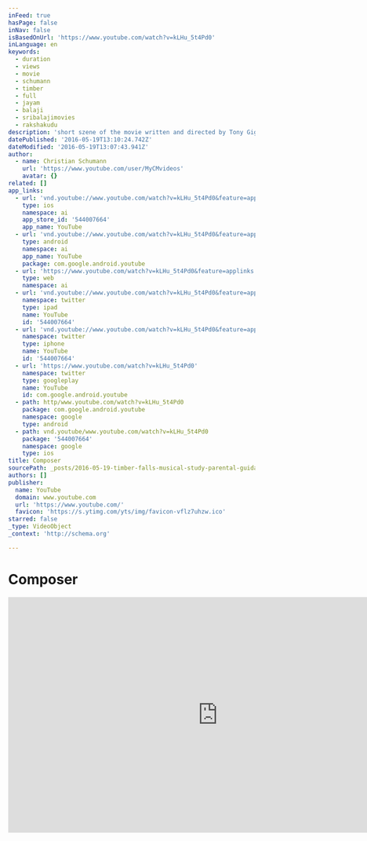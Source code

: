 ```yaml
---
inFeed: true
hasPage: false
inNav: false
isBasedOnUrl: 'https://www.youtube.com/watch?v=kLHu_5t4Pd0'
inLanguage: en
keywords:
  - duration
  - views
  - movie
  - schumann
  - timber
  - full
  - jayam
  - balaji
  - sribalajimovies
  - rakshakudu
description: 'short szene of the movie written and directed by Tony Giglio with my own musical concept as a study. I do not own the rights for this movie!'
datePublished: '2016-05-19T13:10:24.742Z'
dateModified: '2016-05-19T13:07:43.941Z'
author:
  - name: Christian Schumann
    url: 'https://www.youtube.com/user/MyCMvideos'
    avatar: {}
related: []
app_links:
  - url: 'vnd.youtube://www.youtube.com/watch?v=kLHu_5t4Pd0&feature=applinks'
    type: ios
    namespace: ai
    app_store_id: '544007664'
    app_name: YouTube
  - url: 'vnd.youtube://www.youtube.com/watch?v=kLHu_5t4Pd0&feature=applinks'
    type: android
    namespace: ai
    app_name: YouTube
    package: com.google.android.youtube
  - url: 'https://www.youtube.com/watch?v=kLHu_5t4Pd0&feature=applinks'
    type: web
    namespace: ai
  - url: 'vnd.youtube://www.youtube.com/watch?v=kLHu_5t4Pd0&feature=applinks'
    namespace: twitter
    type: ipad
    name: YouTube
    id: '544007664'
  - url: 'vnd.youtube://www.youtube.com/watch?v=kLHu_5t4Pd0&feature=applinks'
    namespace: twitter
    type: iphone
    name: YouTube
    id: '544007664'
  - url: 'https://www.youtube.com/watch?v=kLHu_5t4Pd0'
    namespace: twitter
    type: googleplay
    name: YouTube
    id: com.google.android.youtube
  - path: http/www.youtube.com/watch?v=kLHu_5t4Pd0
    package: com.google.android.youtube
    namespace: google
    type: android
  - path: vnd.youtube/www.youtube.com/watch?v=kLHu_5t4Pd0
    package: '544007664'
    namespace: google
    type: ios
title: Composer
sourcePath: _posts/2016-05-19-timber-falls-musical-study-parental-guidance-strongly-ad.md
authors: []
publisher:
  name: YouTube
  domain: www.youtube.com
  url: 'https://www.youtube.com/'
  favicon: 'https://s.ytimg.com/yts/img/favicon-vflz7uhzw.ico'
starred: false
_type: VideoObject
_context: 'http://schema.org'

---
```

# Composer

<iframe src="https://cdn.embedly.com/widgets/media.html?src=https%3A%2F%2Fwww.youtube.com%2Fembed%2FkLHu_5t4Pd0%3Ffeature%3Doembed&amp;url=http%3A%2F%2Fwww.youtube.com%2Fwatch%3Fv%3DkLHu_5t4Pd0&amp;image=https%3A%2F%2Fi.ytimg.com%2Fvi%2FkLHu_5t4Pd0%2Fhqdefault.jpg&amp;key=b7d04c9b404c499eba89ee7072e1c4f7&amp;type=text%2Fhtml&amp;schema=youtube" width="854" height="480" scrolling="no" frameborder="0" allowfullscreen="" style=""></iframe>